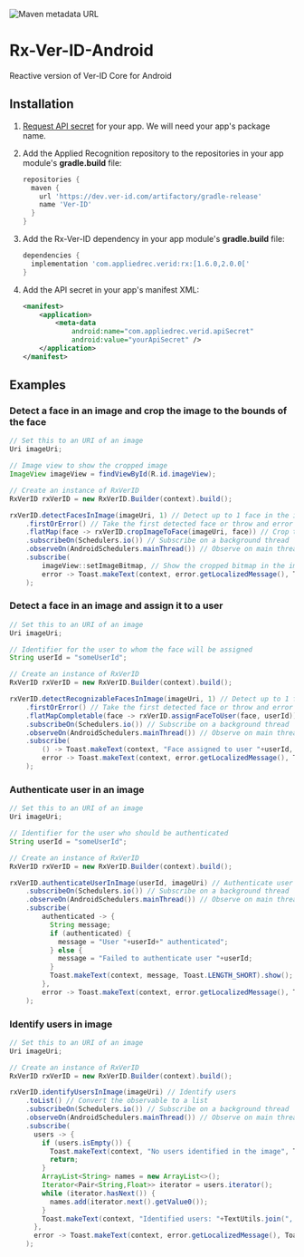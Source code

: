 ![Maven metadata URL](https://img.shields.io/maven-metadata/v/https/dev.ver-id.com/artifactory/gradle-release/com/appliedrec/verid/rx/maven-metadata.xml.svg)

# Rx-Ver-ID-Android

Reactive version of Ver-ID Core for Android

## Installation

1. [Request API secret](https://dev.ver-id.com/admin/register) for your app. We will need your app's package name.
1. Add the Applied Recognition repository to the repositories in your app module's **gradle.build** file:

    ~~~groovy
    repositories {
      maven {
        url 'https://dev.ver-id.com/artifactory/gradle-release'
        name 'Ver-ID'
      }
    }
    ~~~  
1. Add the Rx-Ver-ID dependency in your app module's **gradle.build** file:

    ~~~groovy
    dependencies {
      implementation 'com.appliedrec.verid:rx:[1.6.0,2.0.0['
    }
    ~~~
1. Add the API secret in your app's manifest XML:

    ~~~xml
    <manifest>
        <application>
            <meta-data
                android:name="com.appliedrec.verid.apiSecret"
                android:value="yourApiSecret" />
        </application>
    </manifest>
    ~~~

## Examples

### Detect a face in an image and crop the image to the bounds of the face

~~~java
// Set this to an URI of an image
Uri imageUri;

// Image view to show the cropped image
ImageView imageView = findViewById(R.id.imageView);

// Create an instance of RxVerID
RxVerID rxVerID = new RxVerID.Builder(context).build();

rxVerID.detectFacesInImage(imageUri, 1) // Detect up to 1 face in the image URI
    .firstOrError() // Take the first detected face or throw and error if no face detected
    .flatMap(face -> rxVerID.cropImageToFace(imageUri, face)) // Crop the image to the face
    .subscribeOn(Schedulers.io()) // Subscribe on a background thread
    .observeOn(AndroidSchedulers.mainThread()) // Observe on main thread
    .subscribe(
        imageView::setImageBitmap, // Show the cropped bitmap in the image view
        error -> Toast.makeText(context, error.getLocalizedMessage(), Toast.LENGTH_SHORT).show()
    );
~~~

### Detect a face in an image and assign it to a user

~~~java
// Set this to an URI of an image
Uri imageUri;

// Identifier for the user to whom the face will be assigned
String userId = "someUserId";

// Create an instance of RxVerID
RxVerID rxVerID = new RxVerID.Builder(context).build();

rxVerID.detectRecognizableFacesInImage(imageUri, 1) // Detect up to 1 face in the image URI
    .firstOrError() // Take the first detected face or throw and error if no face detected
    .flatMapCompletable(face -> rxVerID.assignFaceToUser(face, userId)) // Assign the detected face to user
    .subscribeOn(Schedulers.io()) // Subscribe on a background thread
    .observeOn(AndroidSchedulers.mainThread()) // Observe on main thread
    .subscribe(
        () -> Toast.makeText(context, "Face assigned to user "+userId, Toast.LENGTH_SHORT).show(),
        error -> Toast.makeText(context, error.getLocalizedMessage(), Toast.LENGTH_SHORT).show()
    );
~~~

### Authenticate user in an image

~~~java
// Set this to an URI of an image
Uri imageUri;

// Identifier for the user who should be authenticated
String userId = "someUserId";

// Create an instance of RxVerID
RxVerID rxVerID = new RxVerID.Builder(context).build();

rxVerID.authenticateUserInImage(userId, imageUri) // Authenticate user in the image
    .subscribeOn(Schedulers.io()) // Subscribe on a background thread
    .observeOn(AndroidSchedulers.mainThread()) // Observe on main thread
    .subscribe(
        authenticated -> {
          String message;
          if (authenticated) {
            message = "User "+userId+" authenticated";
          } else {
            message = "Failed to authenticate user "+userId;
          }
          Toast.makeText(context, message, Toast.LENGTH_SHORT).show();
        },
        error -> Toast.makeText(context, error.getLocalizedMessage(), Toast.LENGTH_SHORT).show()
    );
~~~

### Identify users in image

~~~java
// Set this to an URI of an image
Uri imageUri;

// Create an instance of RxVerID
RxVerID rxVerID = new RxVerID.Builder(context).build();

rxVerID.identifyUsersInImage(imageUri) // Identify users
    .toList() // Convert the observable to a list
    .subscribeOn(Schedulers.io()) // Subscribe on a background thread
    .observeOn(AndroidSchedulers.mainThread()) // Observe on main thread
    .subscribe(
      users -> {
        if (users.isEmpty()) {
          Toast.makeText(context, "No users identified in the image", Toast.LENGTH_SHORT).show();
          return;
        }
        ArrayList<String> names = new ArrayList<>();
        Iterator<Pair<String,Float>> iterator = users.iterator();
        while (iterator.hasNext()) {
          names.add(iterator.next().getValue0());
        }
        Toast.makeText(context, "Identified users: "+TextUtils.join(", ", names), Toast.LENGTH_SHORT).show();
      },
      error -> Toast.makeText(context, error.getLocalizedMessage(), Toast.LENGTH_SHORT).show()
    );
~~~
